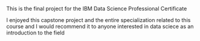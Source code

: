 This is the final project for the IBM Data Science Professional Certificate

I enjoyed this capstone project and the entire specialization related to this course and I would recommend it to anyone interested in data sciece as an introduction to the field
